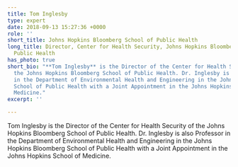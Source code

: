 ```yaml
---
title: Tom Inglesby
type: expert
date: 2018-09-13 15:27:36 +0000
role: ''
short_title: Johns Hopkins Bloomberg School of Public Health
long_title: Director, Center for Health Security, Johns Hopkins Bloomberg School of
  Public Health
has_photo: true
short_bio: "**Tom Inglesby** is the Director of the Center for Health Security of
  the Johns Hopkins Bloomberg School of Public Health. Dr. Inglesby is also Professor
  in the Department of Environmental Health and Engineering in the Johns Hopkins Bloomberg
  School of Public Health with a Joint Appointment in the Johns Hopkins School of
  Medicine."
excerpt: ''

---
```

Tom Inglesby is the Director of the Center for Health Security of the Johns Hopkins Bloomberg School of Public Health. Dr. Inglesby is also Professor in the Department of Environmental Health and Engineering in the Johns Hopkins Bloomberg School of Public Health with a Joint Appointment in the Johns Hopkins School of Medicine.